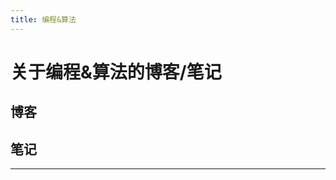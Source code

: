 ```yaml
---
title: 编程&算法
---
```


# 关于编程&算法的博客/笔记

<script type="text/javascript" src="/include/head.js"></script>

## 博客

## 笔记

---

<script type="text/javascript" src="/include/tail.js"></script>
